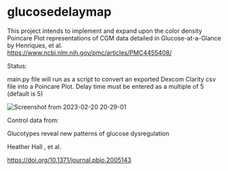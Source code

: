 # glucosedelaymap
This project intends to implement and expand upon the color density Poincare Plot representations of CGM data detailed in Glucose-at-a-Glance by Henriques, et al. https://www.ncbi.nlm.nih.gov/pmc/articles/PMC4455408/

Status:  

main.py file will run as a script to convert an exported Dexcom Clarity csv file into a Poincare Plot.
Delay time must be entered as a multiple of 5 (default is 5)

![Screenshot from 2023-02-20 20-29-01](https://user-images.githubusercontent.com/125816291/220376682-c42787a0-561d-455f-ad2d-f93d20c3ace5.png)




Control data from:

Glucotypes reveal new patterns of glucose dysregulation

Heather Hall , et al. 


https://doi.org/10.1371/journal.pbio.2005143
